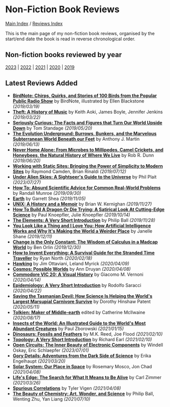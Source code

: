 # Non-Fiction Book Reviews

[Main Index](../../README.md) / [Reviews Index](../README.md)

This is the main page of my non-fiction book reviews, organised by the start/end date the book is read in reverse chronological order.

## Non-fiction books reviewed by year
[2023](2023/README.md) | [2022](2022/README.md) | [2021](2021/README.md) | [2020](2020/README.md) | [2019](2019/README.md)

## Latest Reviews Added
- [**BirdNote: Chirps, Quirks, and Stories of 100 Birds from the Popular Public Radio Show**](2019/20190319-BirdNote.md) by BirdNote, illustrated by Ellen Blackstone *(2019/03/19)*
- [**Theft: A History of Music**](2019/20190322-TheftAHistoryMusic.md) by Keith Aoki, James Boyle, Jennifer Jenkins *(2019/03/22)*
- [**Seriously Curious: The Facts and Figures that Turn Our World Upside Down**](2019/20190520-SeriouslyCurious.md) by Tom Standage *(2019/05/20)*
- [**The Evolution Underground: Burrows, Bunkers, and the Marvelous Subterranean World Beneath our Feet**](2019/20190613-EvolutionUnderground.md) by Anthony J. Martin *(2019/06/13)*
- [**Never Home Alone: From Microbes to Millipedes, Camel Crickets, and Honeybees, the Natural History of Where We Live**](2019/20190620-NeverHomeAlone.md) by Rob R. Dunn *(2019/06/20)*
- [**Working with Static Sites: Bringing the Power of Simplicity to Modern Sites**](2019/20190712-WorkingStaticSites.md) by Raymond Camden, Brian Rinaldi *(2019/07/12)*
- [**Under Alien Skies: A Sightseer's Guide to the Universe**](2023/20230727-UnderAlienSkies.md) by Phil Plait *(2023/07/27)*
- [**How To: Absurd Scientific Advice for Common Real-World Problems**](2019/20190930-HowTo.md) by Randall Munroe *(2019/09/30)*
- [**Earth**](2019/20191105-Earth.md) by Garrett Shea *(2019/11/05)*
- [**UNIX: A History and a Memoir**](2019/20191127-UnixHistoryMemoir.md) by Brian W. Kernighan *(2019/11/27)*
- [**How To Build A Dragon Or Die Trying: A Satirical Look At Cutting-Edge Science**](2019/20191014-HowBuildDragonDieTrying.md) by Paul Knoepfler, Julie Knoepfler *(2019/10/14)*
- [**The Elements: A Very Short Introduction**](2019/20191128-ElementsVeryShortIntroduction.md) by Philip Ball *(2019/11/28)*
- [**You Look Like a Thing and I Love You: How Artificial Intelligence Works and Why It's Making the World a Weirder Place**](2019/20191211-YouLookLikeAThing.md) by Janelle Shane *(2019/12/11)*
- [**Change is the Only Constant: The Wisdom of Calculus in a Madcap World**](2019/20191230-ChangeOnlyConstant.md) by Ben Orlin *(2019/12/30)*
- [**How to Invent Everything: A Survival Guide for the Stranded Time Traveller**](2020/20200218-HowInventEverything.md) by Ryan North *(2020/02/18)*
- [**Hawking**](2020/20200409-Hawking.md) by Jim Ottaviani, Leland Myrick *(2020/04/09)*
- [**Cosmos: Possible Worlds**](2020/20200408-CosmosPossibleWorlds.md) by Ann Druyan *(2020/04/08)*
- [**Commodore VIC 20: A Visual History**](2020/20200414-CommodoreVic20VisualHistory.md) by Giacomo M. Vernoni *(2020/04/14)*
- [**Epidemiology: A Very Short Introduction**](2020/20200422-EpidemiologyVeryShortIntroduction.md) by Rodolfo Saracci *(2020/04/22)*
- [**Saving the Tasmanian Devil: How Science Is Helping the World's Largest Marsupial Carnivore Survive**](2020/20200511-SavingTasmanianDevil.md) by Dorothy Hinshaw Patent *(2020/05/11)*
- [**Tolkien: Maker of Middle-earth**](2020/20200817-TolkienMakerMiddleEarth.md) edited by Catherine McIlwaine *(2020/08/17)*
- [**Insects of the World: An Illustrated Guide to the World's Most Abundant Creatures**](2021/20210115-InsectsOfTheWorld.md) by Paul Zborowski *(2021/01/15)*
- [**Dinosaurs: Fossils and Feathers**](2021/20210210-DinosaursFossilsFeathers.md) by M.K. Reed, Joe Flood *(2021/02/10)*
- [**Topology: A Very Short Introduction**](2021/20210210-TopologyVeryShortIntroduction.md) by Richard Earl *(2021/02/10)*
- [**Open Circuits: The Inner Beauty of Electronic Components**](2023/20230701-OpenCircuits.md) by Windell Oskay, Eric Schlaepfer *(2023/07/01)*
- [**Gory Details: Adventures from the Dark Side of Science**](2021/20210320-GoryDetails.md) by Erika Engelhaupt *(2021/03/20)*
- [**Solar System: Our Place in Space**](2021/20210408-SolarSystemOurPlaceInSpace.md) by Rosemary Mosco, Jon Chad *(2021/04/08)*
- [**Life's Edge: The Search for What It Means to Be Alive**](2021/20210326-LifeEdge.md) by Carl Zimmer *(2021/03/26)*
- [**Spurious Correlations**](2021/20210408-SpuriousCorrelations.md) by Tyler Vigen *(2021/04/08)*
- [**The Beauty of Chemistry: Art, Wonder, and Science**](2021/20210710-BeautyChemistry.md) by Philip Ball, Wenting Zhu, Yan Liang *(2021/07/10)*
